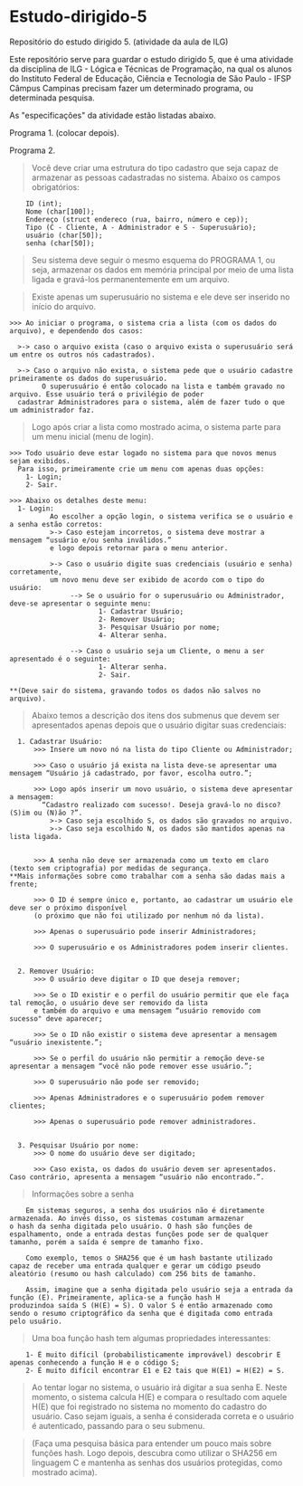 # Estudo-dirigido-5
Repositório do estudo dirigido 5. (atividade da aula de ILG)


  Este repositório serve para guardar o estudo dirigido 5, que é uma atividade da disciplina de ILG - Lógica e Técnicas de Programação, 
na qual os alunos do Instituto Federal de Educação, Ciência e Tecnologia de São Paulo - IFSP Câmpus Campinas precisam fazer um determinado programa,
ou determinada pesquisa.

  As "especificações" da atividade estão listadas abaixo.


Programa 1.
(colocar depois).
  

Programa 2.
  > Você deve criar uma estrutura do tipo cadastro que seja capaz de armazenar as pessoas cadastradas no sistema. Abaixo os campos obrigatórios:

        ID (int);
        Nome (char[100]);
        Endereço (struct endereco (rua, bairro, número e cep));
        Tipo (C - Cliente, A - Administrador e S - Superusuário);
        usuário (char[50]);
        senha (char[50]);
      
  > Seu sistema deve seguir o mesmo esquema do PROGRAMA 1, ou seja, armazenar os dados em memória principal por meio de uma lista ligada e gravá-los permanentemente em um arquivo. 

  > Existe apenas um superusuário no sistema e ele deve ser inserido no início do arquivo.
  
    >>> Ao iniciar o programa, o sistema cria a lista (com os dados do arquivo), e dependendo dos casos:
    
      >-> caso o arquivo exista (caso o arquivo exista o superusuário será um entre os outros nós cadastrados).
      
      >-> Caso o arquivo não exista, o sistema pede que o usuário cadastre primeiramente os dados do superusuário.
            O superusuário é então colocado na lista e também gravado no arquivo. Esse usuário terá o privilégio de poder
      cadastrar Administradores para o sistema, além de fazer tudo o que um administrador faz.


  > Logo após criar a lista como mostrado acima, o sistema parte para um menu inicial (menu de login). 
 
    >>> Todo usuário deve estar logado no sistema para que novos menus sejam exibidos. 
      Para isso, primeiramente crie um menu com apenas duas opções:
        1- Login;
        2- Sair.

    >>> Abaixo os detalhes deste menu:
      1- Login:
              Ao escolher a opção login, o sistema verifica se o usuário e a senha estão corretos:
              >-> Caso estejam incorretos, o sistema deve mostrar a mensagem “usuário e/ou senha inválidos.”
              e logo depois retornar para o menu anterior.
              
              >-> Caso o usuário digite suas credenciais (usuário e senha) corretamente, 
              um novo menu deve ser exibido de acordo com o tipo do usuário:
                   --> Se o usuário for o superusuário ou Administrador, deve-se apresentar o seguinte menu:
                          1- Cadastrar Usuário;
                          2- Remover Usuário;
                          3- Pesquisar Usuário por nome;
                          4- Alterar senha.
                          
                   --> Caso o usuário seja um Cliente, o menu a ser apresentado é o seguinte:
                          1- Alterar senha.
                          2- Sair.
                          
    **(Deve sair do sistema, gravando todos os dados não salvos no arquivo).
                          
                          
  > Abaixo temos a descrição dos itens dos submenus que devem ser apresentados apenas depois que o usuário digitar suas credenciais:
      
      1. Cadastrar Usuário:
          >>> Insere um novo nó na lista do tipo Cliente ou Administrador;
          
          >>> Caso o usuário já exista na lista deve-se apresentar uma mensagem “Usuário já cadastrado, por favor, escolha outro.”;
          
          >>> Logo após inserir um novo usuário, o sistema deve apresentar a mensagem:
            “Cadastro realizado com sucesso!. Deseja gravá-lo no disco? (S)im ou (N)ão ?”.
              >-> Caso seja escolhido S, os dados são gravados no arquivo.
              >-> Caso seja escolhido N, os dados são mantidos apenas na lista ligada.
            
            
          >>> A senha não deve ser armazenada como um texto em claro (texto sem criptografia) por medidas de segurança. 
    **Mais informações sobre como trabalhar com a senha são dadas mais a frente;
          
          >>> O ID é sempre único e, portanto, ao cadastrar um usuário ele deve ser o próximo disponível 
          (o próximo que não foi utilizado por nenhum nó da lista).
          
          >>> Apenas o superusuário pode inserir Administradores;
          
          >>> O superusuário e os Administradores podem inserir clientes.
          
          
      2. Remover Usuário:
          >>> O usuário deve digitar o ID que deseja remover;
          
          >>> Se o ID existir e o perfil do usuário permitir que ele faça tal remoção, o usuário deve ser removido da lista
          e também do arquivo e uma mensagem “usuário removido com sucesso" deve aparecer;
          
          >>> Se o ID não existir o sistema deve apresentar a mensagem “usuário inexistente.”;
          
          >>> Se o perfil do usuário não permitir a remoção deve-se apresentar a mensagem “você não pode remover esse usuário.”;
          
          >>> O superusuário não pode ser removido;
          
          >>> Apenas Administradores e o superusuário podem remover clientes;
          
          >>> Apenas o superusuário pode remover administradores.
          
          
      3. Pesquisar Usuário por nome:
          >>> O nome do usuário deve ser digitado;
          
          >>> Caso exista, os dados do usuário devem ser apresentados. Caso contrário, apresenta a mensagem “usuário não encontrado.”. 



      
  > Informações sobre a senha

        Em sistemas seguros, a senha dos usuários não é diretamente armazenada. Ao invés disso, os sistemas costumam armazenar
    o hash da senha digitada pelo usuário. O hash são funções de espalhamento, onde a entrada destas funções pode ser de qualquer
    tamanho, porém a saída é sempre de tamanho fixo.
    
        Como exemplo, temos o SHA256 que é um hash bastante utilizado capaz de receber uma entrada qualquer e gerar um código pseudo
    aleatório (resumo ou hash calculado) com 256 bits de tamanho.
    
        Assim, imagine que a senha digitada pelo usuário seja a entrada da função (E). Primeiramente, aplica-se a função hash H 
    produzindoa saída S (H(E) = S). O valor S é então armazenado como sendo o resumo criptográfico da senha que é digitada como entrada
    pelo usuário. 
   
  > Uma boa função hash tem algumas propriedades interessantes:

        1- É muito difícil (probabilisticamente improvável) descobrir E apenas conhecendo a função H e o código S;
        2- É muito difícil encontrar E1 e E2 tais que H(E1) = H(E2) = S.

  > Ao tentar logar no sistema, o usuário irá digitar a sua senha E. Neste momento, o sistema calcula H(E) e compara o resultado com aquele H(E) que foi registrado no sistema no momento do cadastro do usuário. Caso sejam iguais, a senha é considerada correta e o usuário é autenticado, passando para o seu submenu.
      
  > (Faça uma pesquisa básica para entender um pouco mais sobre funções hash. Logo depois, descubra como utilizar o SHA256 em linguagem C e mantenha as senhas dos usuários protegidas, como mostrado acima).

